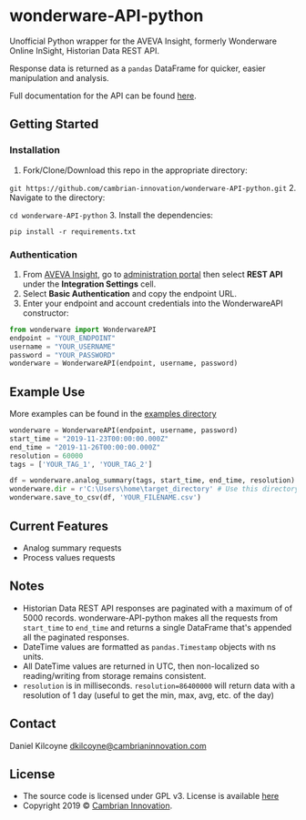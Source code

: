 # wonderware-API-python
Unofficial Python wrapper for the AVEVA Insight, formerly Wonderware Online InSight, Historian Data REST API. 

Response data is returned as a `pandas` DataFrame for quicker, easier manipulation and analysis. 

Full documentation for the API can be found [here](https://online.wonderware.com/help/#273809.htm).

## Getting Started
### Installation
1.  Fork/Clone/Download this repo in the appropriate directory:

`git https://github.com/cambrian-innovation/wonderware-API-python.git`
2.  Navigate to the directory:

`cd wonderware-API-python`
3. Install the dependencies:

`pip install -r requirements.txt`

### Authentication
1.  From [AVEVA Insight](https://online.wonderware.com), go to [administration portal](https://online.wonderware.com/AdministrationPortal)
then select **REST API** under the **Integration Settings** cell.
2.  Select **Basic Authentication** and copy the endpoint URL.
3.  Enter your endpoint and account credentials into the WonderwareAPI constructor:
```python
from wonderware import WonderwareAPI
endpoint = "YOUR_ENDPOINT"
username = "YOUR_USERNAME"
password = "YOUR_PASSWORD"
wonderware = WonderwareAPI(endpoint, username, password)
```

## Example Use
More examples can be found in the [examples directory]()
```python
wonderware = WonderwareAPI(endpoint, username, password)
start_time = "2019-11-23T00:00:00.000Z"
end_time = "2019-11-26T00:00:00.000Z"
resolution = 60000
tags = ['YOUR_TAG_1', 'YOUR_TAG_2']

df = wonderware.analog_summary(tags, start_time, end_time, resolution)
wonderware.dir = r'C:\Users\home\target_directory' # Use this directory for the entire project, otherwise, will use working dir
wonderware.save_to_csv(df, 'YOUR_FILENAME.csv')
```

## Current Features
* Analog summary requests
* Process values requests

## Notes
* Historian Data REST API responses are paginated with a maximum of of 5000 records. wonderware-API-python makes all 
the requests from `start_time` to `end_time` and returns a single DataFrame that's appended all the paginated responses.
* DateTime values are formatted as `pandas.Timestamp` objects with ns units.
* All DateTime values are returned in UTC, then non-localized so reading/writing from storage remains consistent.
* `resolution` is in milliseconds. `resolution=86400000` will return data with a resolution of 1 day 
(useful to get the min, max, avg, etc. of the day)

## Contact
Daniel Kilcoyne
[dkilcoyne@cambrianinnovation.com]()

## License
- The source code is licensed under GPL v3. License is available [here](https://github.com/cambrian-innovation/wonderware-API-python/blob/master/LICENSE)
- Copyright 2019 © <a href="https://cambrianinnovation.com/" target="_blank">Cambrian Innovation</a>.